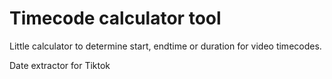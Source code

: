 # Timecode calculator tool  

Little calculator to determine start, endtime or duration for video timecodes.

Date extractor for Tiktok
